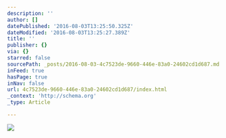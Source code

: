 ```yaml
---
description: ''
author: []
datePublished: '2016-08-03T13:25:50.325Z'
dateModified: '2016-08-03T13:25:27.389Z'
title: ''
publisher: {}
via: {}
starred: false
sourcePath: _posts/2016-08-03-4c7523de-9660-446e-83a0-24602cd1d687.md
inFeed: true
hasPage: true
inNav: false
url: 4c7523de-9660-446e-83a0-24602cd1d687/index.html
_context: 'http://schema.org'
_type: Article

---
```

![](https://the-grid-user-content.s3-us-west-2.amazonaws.com/942f1215-70d3-4b33-96a0-9d6a3af1fd84.png)